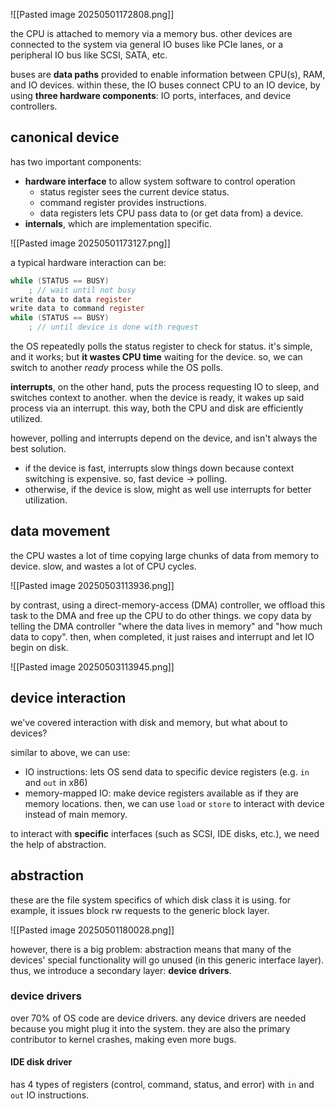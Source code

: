 ![[Pasted image 20250501172808.png]]

the CPU is attached to memory via a memory bus. other devices are connected to the system via general IO buses like PCIe lanes, or a peripheral IO bus like SCSI, SATA, etc.

buses are **data paths** provided to enable information between CPU(s), RAM, and IO devices. within these, the IO buses connect CPU to an IO device, by using **three hardware components**: IO ports, interfaces, and device controllers.

## canonical device
has two important components:
- **hardware interface** to allow system software to control operation
	- status register sees the current device status.
	- command register provides instructions.
	- data registers lets CPU pass data to (or get data from) a device.
- **internals**, which are implementation specific.

![[Pasted image 20250501173127.png]]

a typical hardware interaction can be:

```c
while (STATUS == BUSY)
	; // wait until not busy
write data to data register
write data to command register
while (STATUS == BUSY)
	; // until device is done with request
```

the OS repeatedly polls the status register to check for status. it's simple, and it works; but **it wastes CPU time** waiting for the device. so, we can switch to another *ready* process while the OS polls.

**interrupts**, on the other hand, puts the process requesting IO to sleep, and switches context to another. when the device is ready, it wakes up said process via an interrupt. this way, both the CPU and disk are efficiently utilized.

however, polling and interrupts depend on the device, and isn't always the best solution.
- if the device is fast, interrupts slow things down because context switching is expensive. so, fast device -> polling.
- otherwise, if the device is slow, might as well use interrupts for better utilization.

## data movement
the CPU wastes a lot of time copying large chunks of data from memory to device. slow, and wastes a lot of CPU cycles.

![[Pasted image 20250503113936.png]]

by contrast, using a direct-memory-access (DMA) controller, we offload this task to the DMA and free up the CPU to do other things. we copy data by telling the DMA controller "where the data lives in memory" and "how much data to copy". then, when completed, it just raises and interrupt and let IO begin on disk.

![[Pasted image 20250503113945.png]]
## device interaction
we've covered interaction with disk and memory, but what about to devices?

similar to above, we can use:
- IO instructions: lets OS send data to specific device registers (e.g. `in` and `out` in x86)
- memory-mapped IO: make device registers available as if they are memory locations. then, we can use `load` or `store` to interact with device instead of main memory.

to interact with **specific** interfaces (such as SCSI, IDE disks, etc.), we need the help of abstraction.
## abstraction
these are the file system specifics of which disk class it is using. for example, it issues block rw requests to the generic block layer.

![[Pasted image 20250501180028.png]]

however, there is a big problem: abstraction means that many of the devices' special functionality will go unused (in this generic interface layer). thus, we introduce a secondary layer: **device drivers**.
### device drivers
over 70% of OS code are device drivers. any device drivers are needed because you might plug it into the system. they are also the primary contributor to kernel crashes, making even more bugs.
#### IDE disk driver
has 4 types of registers (control, command, status, and error) with `in` and `out` IO instructions.
